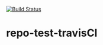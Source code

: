 [![Build Status](https://travis-ci.org/alexamorim89/repo-test-travisCI.svg?branch=master)](https://travis-ci.org/alexamorim89/repo-test-travisCI)
# repo-test-travisCI